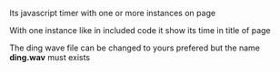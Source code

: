 Its javascript timer with one or more instances on page

With one instance like in included code it show its time in title of page

The ding wave file can be changed to yours prefered but the name **ding.wav** must exists
